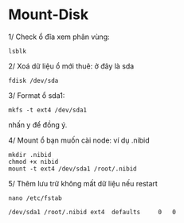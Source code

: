# Mount-Disk

1/ Check ổ đĩa xem phân vùng:

    lsblk

2/ Xoá dữ liệu ổ mới thuê: ở đây là sda

    fdisk /dev/sda

3/ Format ổ sda1:

    mkfs -t ext4 /dev/sda1
    
nhấn y để đồng ý.

4/ Mount ổ bạn muốn cài node: ví dụ .nibid

    mkdir .nibid
    chmod +x nibid
    mount -t ext4 /dev/sda1 /root/.nibid
    
5/ Thêm lưu trữ không mất dữ liệu nếu restart

    nano /etc/fstab
    
    /dev/sda1 /root/.nibid ext4  defaults     0   0
    
